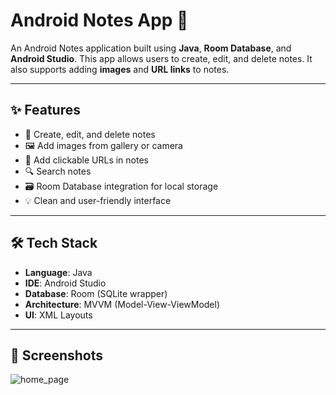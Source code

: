 # Android Notes App 📒

An Android Notes application built using **Java**, **Room Database**, and **Android Studio**. This app allows users to create, edit, and delete notes. It also supports adding **images** and **URL links** to notes.

---

## ✨ Features

- 📝 Create, edit, and delete notes
- 🖼️ Add images from gallery or camera
- 🔗 Add clickable URLs in notes
- 🔍 Search notes
- 🗃️ Room Database integration for local storage
- 💡 Clean and user-friendly interface

---

## 🛠️ Tech Stack

- **Language**: Java
- **IDE**: Android Studio
- **Database**: Room (SQLite wrapper)
- **Architecture**: MVVM (Model-View-ViewModel)
- **UI**: XML Layouts

---

## 📱 Screenshots


![home_page](https://github.com/user-attachments/assets/1be47eb3-cea5-412a-8ea9-81d648c18828)
